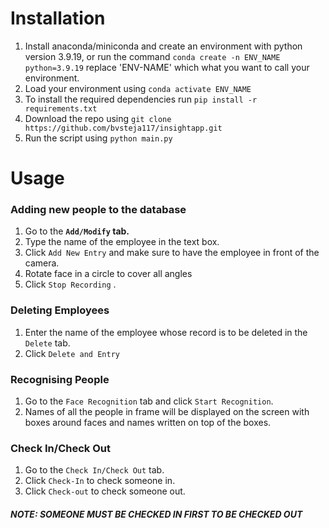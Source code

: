 # Installation
1. Install anaconda/miniconda and create an environment with python version 3.9.19, or run the command `conda create -n ENV_NAME python=3.9.19` replace 'ENV-NAME' which what you want to call your environment.
2. Load your environment using `conda activate ENV_NAME`
1. To install the required dependencies run `pip install -r requirements.txt`
2. Download the repo using `git clone https://github.com/bvsteja117/insightapp.git` 
3. Run the script using `python main.py`

# Usage

### Adding new people to the database
1. Go to the **`Add/Modify` tab.**
2. Type the name of the employee in the text box.
3. Click `Add New Entry` and make sure to have the employee in front of the camera.
4. Rotate face in a circle to cover all angles 
5. Click `Stop Recording` .

### Deleting Employees
1. Enter the name of the employee whose record is to be deleted in the `Delete` tab.
2. Click `Delete and Entry`

### Recognising People
1. Go to the `Face Recognition` tab and click `Start Recognition`.
2. Names of all the people in frame will be displayed on the screen with boxes around faces and names written on top of the boxes.

### Check In/Check Out
1. Go to the `Check In/Check Out` tab.
2. Click `Check-In` to check someone in.
3. Click `Check-out` to check someone out.
##### NOTE: SOMEONE MUST BE CHECKED IN FIRST TO BE CHECKED OUT


